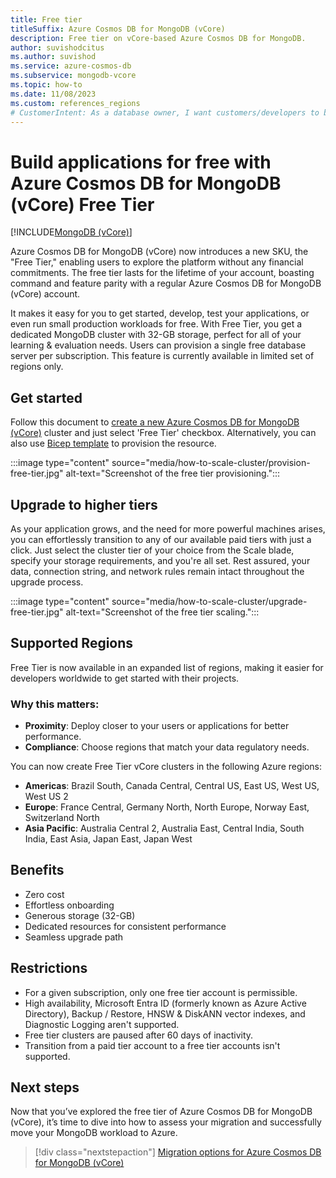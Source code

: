 ```yaml
---
title: Free tier
titleSuffix: Azure Cosmos DB for MongoDB (vCore)
description: Free tier on vCore-based Azure Cosmos DB for MongoDB.
author: suvishodcitus
ms.author: suvishod
ms.service: azure-cosmos-db
ms.subservice: mongodb-vcore
ms.topic: how-to
ms.date: 11/08/2023
ms.custom: references_regions
# CustomerIntent: As a database owner, I want customers/developers to be able to evaluate the service for free.
---
```



# Build applications for free with Azure Cosmos DB for MongoDB (vCore) Free Tier

[!INCLUDE[MongoDB (vCore)](~/reusable-content/ce-skilling/azure/includes/cosmos-db/includes/appliesto-mongodb-vcore.md)]

Azure Cosmos DB for MongoDB (vCore) now introduces a new SKU, the "Free Tier," enabling users to explore the platform without any financial commitments. The free tier lasts for the lifetime of your account, boasting command and feature parity with a regular Azure Cosmos DB for MongoDB (vCore) account.

It makes it easy for you to get started, develop, test your applications, or even run small production workloads for free. With Free Tier, you get a dedicated MongoDB cluster with 32-GB storage, perfect for all of your learning & evaluation needs. Users can provision a single free database server per subscription. This feature is currently available in limited set of regions only.


## Get started

Follow this document to [create a new Azure Cosmos DB for MongoDB (vCore)](quickstart-portal.md) cluster and just select 'Free Tier' checkbox. 
Alternatively, you can also use [Bicep template](quickstart-bicep.md) to provision the resource.

:::image type="content" source="media/how-to-scale-cluster/provision-free-tier.jpg" alt-text="Screenshot of the free tier provisioning.":::

## Upgrade to higher tiers

As your application grows, and the need for more powerful machines arises, you can effortlessly transition to any of our available paid tiers with just a click. Just select the cluster tier of your choice from the Scale blade, 
specify your storage requirements, and you're all set. Rest assured, your data, connection string, and network rules remain intact throughout the upgrade process.

:::image type="content" source="media/how-to-scale-cluster/upgrade-free-tier.jpg" alt-text="Screenshot of the free tier scaling.":::

## Supported Regions
Free Tier is now available in an expanded list of regions, making it easier for developers worldwide to get started with their projects.

### Why this matters:

* **Proximity**: Deploy closer to your users or applications for better performance.
* **Compliance**: Choose regions that match your data regulatory needs.

You can now create Free Tier vCore clusters in the following Azure regions:

* **Americas**: Brazil South, Canada Central, Central US, East US, West US, West US 2
* **Europe**: France Central, Germany North, North Europe, Norway East, Switzerland North
* **Asia Pacific**: Australia Central 2, Australia East, Central India, South India, East Asia, Japan East, Japan West

## Benefits

* Zero cost
* Effortless onboarding
* Generous storage (32-GB)
* Dedicated resources for consistent performance
* Seamless upgrade path


## Restrictions

* For a given subscription, only one free tier account is permissible.
* High availability, Microsoft Entra ID (formerly known as Azure Active Directory), Backup / Restore, HNSW & DiskANN vector indexes, and Diagnostic Logging aren't supported.
* Free tier clusters are paused after 60 days of inactivity.
* Transition from a paid tier account to a free tier accounts isn't supported.

## Next steps

Now that you’ve explored the free tier of Azure Cosmos DB for MongoDB (vCore), it’s time to dive into how to assess your migration and successfully move your MongoDB workload to Azure.

> [!div class="nextstepaction"]
> [Migration options for Azure Cosmos DB for MongoDB (vCore)](migration-options.md)

